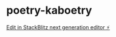 # poetry-kaboetry

[Edit in StackBlitz next generation editor ⚡️](https://stackblitz.com/~/github.com/diegoelamin/poetry-kaboetry)
